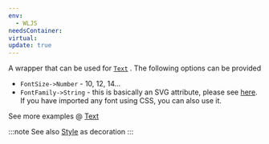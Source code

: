 ```yaml
---
env:
  - WLJS
needsContainer: 
virtual: 
update: true
---
```


A wrapper that can be used for [`Text`](Text.md) . The following options can be provided
- `FontSize->Number` - 10, 12, 14...
- `FontFamily->String` - this is basically an SVG attribute, please see [here](https://developer.mozilla.org/en-US/docs/Web/SVG/Attribute/font-family). If you have imported any font using CSS, you can also use it. 

See more examples @ [Text](Text.md)

:::note
See also [Style](../Decorations/Style.md) as decoration
:::